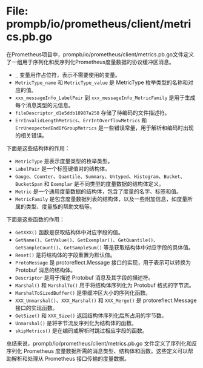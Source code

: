 # File: prompb/io/prometheus/client/metrics.pb.go

在Prometheus项目中，prompb/io/prometheus/client/metrics.pb.go文件定义了一组用于序列化和反序列化Prometheus度量数据的协议缓冲区消息。

- `_` 变量用作占位符，表示不需要使用的变量。
- `MetricType_name` 和 `MetricType_value` 是 MetricType 枚举类型的名称和对应的值。
- `xxx_messageInfo_LabelPair` 到 `xxx_messageInfo_MetricFamily` 是用于生成每个消息类型的元信息。
- `fileDescriptor_d1e5ddb18987a258` 存储了待编码的文件描述符。
- `ErrInvalidLengthMetrics`、`ErrIntOverflowMetrics` 和 `ErrUnexpectedEndOfGroupMetrics` 是一些错误常量，用于解析和编码时出现的相关错误。

下面是这些结构体的作用：
- `MetricType` 是表示度量类型的枚举类型。
- `LabelPair` 是一个标签键值对的结构体。
- `Gauge`、`Counter`、`Quantile`、`Summary`、`Untyped`、`Histogram`、`Bucket`、`BucketSpan` 和 `Exemplar` 是不同类型的度量数据的结构体定义。
- `Metric` 是一个通用度量数据的结构体，包含了度量的名字、标签和值。
- `MetricFamily` 是包含度量数据列表的结构体，以及一些附加信息，如度量所属的类型、度量族的帮助文档等。

下面是这些函数的作用：
- `GetXXX()` 函数是获取结构体中对应字段的值。
- `GetName()`、`GetValue()`、`GetExemplar()`、`GetQuantile()`、`GetSampleCount()`、`GetSampleSum()` 等是获取结构体中对应字段的具体值。
- `Reset()` 是将结构体的字段重置为默认值。
- `ProtoMessage` 是 protoreflect.Message 接口的实现，用于表示可以转换为 Protobuf 消息的结构体。
- `Descriptor` 是用于描述 Protobuf 消息及其字段的描述符。
- `Marshal()` 和 `MarshalTo()` 用于将结构体序列化为 Protobuf 格式的字节流。
- `MarshalToSizedBuffer()` 是带缓冲区大小的序列化函数。
- `XXX_Unmarshal()`、`XXX_Marshal()` 和 `XXX_Merge()` 是 protoreflect.Message 接口的实现函数。
- `GetSize()` 和 `XXX_Size()` 返回结构体序列化后所占用的字节数。
- `Unmarshal()` 是将字节流反序列化为结构体的函数。
- `skipMetrics()` 是在编码或解析时跳过相应字段的函数。

总结来说，prompb/io/prometheus/client/metrics.pb.go 文件定义了序列化和反序列化 Prometheus 度量数据所需的消息类型、结构体和函数。这些定义可以帮助解析和处理从 Prometheus 接口传输的度量数据。

